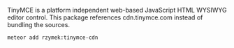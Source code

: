 TinyMCE is a platform independent web-based JavaScript HTML WYSIWYG editor control.
This package references cdn.tinymce.com instead of bundling the sources.

    meteor add rzymek:tinymce-cdn